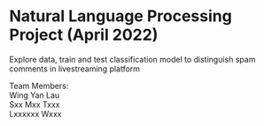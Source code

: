 # Natural Language Processing Project (April 2022)
Explore data, train and test classification model to distinguish spam comments in livestreaming platform  
  
Team Members:  
Wing Yan Lau  
Sxx Mxx Txxx  
Lxxxxxx Wxxx  

